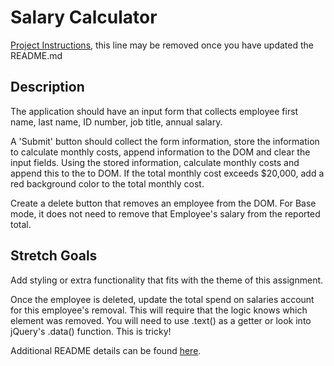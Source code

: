 # Salary Calculator

[Project Instructions](./INSTRUCTIONS.md), this line may be removed once you have updated the README.md

## Description

The application should have an input form that collects employee first name, last name, ID number, job title, annual salary.

A 'Submit' button should collect the form information, store the information to calculate monthly costs, append information to the DOM and clear the input fields. Using the stored information, calculate monthly costs and append this to the to DOM. If the total monthly cost exceeds $20,000, add a red background color to the total monthly cost.

Create a delete button that removes an employee from the DOM. For Base mode, it does not need to remove that Employee's salary from the reported total.

## Stretch Goals

Add styling or extra functionality that fits with the theme of this assignment.

Once the employee is deleted, update the total spend on salaries account for this employee's removal. This will require that the logic knows which element was removed. You will need to use .text() as a getter or look into jQuery's .data() function. This is tricky!


Additional README details can be found [here](https://github.com/PrimeAcademy/readme-template/blob/master/README.md).
